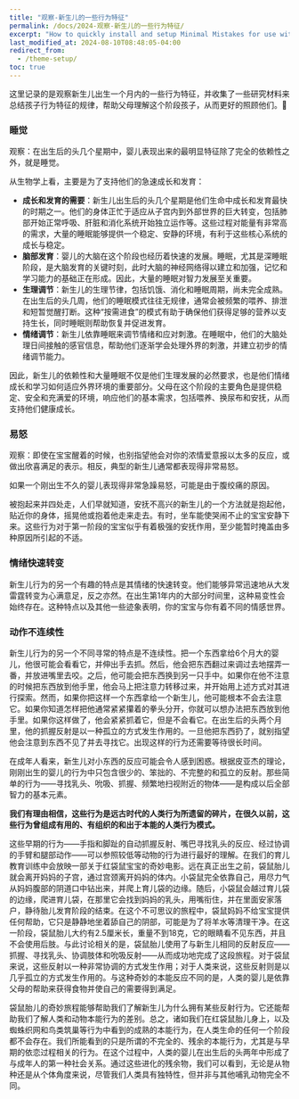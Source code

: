 ```yaml
---
title: "观察-新生儿的一些行为特征"
permalink: /docs/2024-观察-新生儿的一些行为特征/
excerpt: "How to quickly install and setup Minimal Mistakes for use with GitHub Pages."
last_modified_at: 2024-08-10T08:48:05-04:00
redirect_from:
  - /theme-setup/
toc: true
---
```


这里记录的是观察新生儿出生一个月内的一些行为特征，并收集了一些研究材料来总结孩子行为特征的规律，帮助父母理解这个阶段孩子，从而更好的照顾他们。💎

### 睡觉

观察：在出生后的头几个星期中，婴儿表现出来的最明显特征除了完全的依赖性之外，就是睡觉。

从生物学上看，主要是为了支持他们的急速成长和发育：
* **成长和发育的需要**：新生儿出生后的头几个星期是他们生命中成长和发育最快的时期之一。他们的身体正忙于适应从子宫内到外部世界的巨大转变，包括肺部开始正常呼吸、肝脏和消化系统开始独立运作等。这些过程对能量有非常高的需求，大量的睡眠能够提供一个稳定、安静的环境，有利于这些核心系统的成长与稳定。
* **脑部发育**：婴儿的大脑在这个阶段也经历着快速的发展。睡眠，尤其是深睡眠阶段，是大脑发育的关键时刻，此时大脑的神经网络得以建立和加强，记忆和学习能力的基础正在形成。因此，大量的睡眠对智力发展至关重要。
* **生理调节**：新生儿的生理节律，包括饥饿、消化和睡眠周期，尚未完全成熟。在出生后的头几周，他们的睡眠模式往往无规律，通常会被频繁的喂养、排泄和短暂觉醒打断。这种“按需进食”的模式有助于确保他们获得足够的营养以支持生长，同时睡眠则帮助恢复并促进发育。
* **情绪调节**：新生儿依靠睡眠来调节情绪和应对刺激。在睡眠中，他们的大脑处理日间接触的感官信息，帮助他们逐渐学会处理外界的刺激，并建立初步的情绪调节能力。

因此，新生儿的依赖性和大量睡眠不仅是他们生理发展的必然要求，也是他们情绪成长和学习如何适应外界环境的重要部分。父母在这个阶段的主要角色是提供稳定、安全和充满爱的环境，响应他们的基本需求，包括喂养、换尿布和安抚，从而支持他们健康成长。

### 易怒

观察：即使在宝宝醒着的时候，也别指望他会对你的浓情爱意报以太多的反应，或做出欣喜满足的表示。相反，典型的新生儿通常都表现得非常易怒。

如果一个刚出生不久的婴儿表现得非常急躁易怒，可能是由于腹绞痛的原因。

被抱起来并四处走，人们早就知道，安抚不高兴的新生儿的一个方法就是抱起他，贴近你的身体，摇晃他或抱着他走来走去。有时，坐车能使哭闹不止的宝宝安静下来。这些行为对于第一阶段的宝宝似乎有着极强的安抚作用，至少能暂时掩盖由多种原因所引起的不适。

### 情绪快速转变

新生儿行为的另一个有趣的特点是其情绪的快速转变。他们能够异常迅速地从大发雷霆转变为心满意足，反之亦然。在出生第1年内的大部分时间里，这种易变性会始终存在。这种特点以及其他一些迹象表明，你的宝宝与你有着不同的情感世界。

### 动作不连续性

新生儿行为的另一个不同寻常的特点是不连续性。把一个东西拿给6个月大的婴儿，他很可能会看看它，并伸出手去抓。然后，他会把东西翻过来调过去地摆弄一番，并放进嘴里去咬。之后，他可能会把东西换到另一只手中。如果你在他不注意的时候把东西放到他手里，他会马上把注意力转移过来，并开始用上述方式对其进行探索。然而，如果你把这样一个东西拿给一个新生儿，他可能根本不会去注意它。如果你知道怎样把他通常紧紧攥着的拳头分开，你就可以想办法把东西放到他手里。如果你这样做了，他会紧紧抓着它，但是不会看它。在出生后的头两个月里，他的抓握反射是以一种孤立的方式发生作用的。一旦他把东西扔了，就别指望他会注意到东西不见了并去寻找它。出现这样的行为还需要等待很长时间。

在成年人看来，新生儿对小东西的反应可能会令人感到困惑。根据皮亚杰的理论，刚刚出生的婴儿的行为中只包含很少的、笨拙的、不完整的和孤立的反射。那些简单的行为——寻找乳头、吮吸、抓握、频繁地扫视附近的物体——是构成以后全部智力的基本元素。

**我们有理由相信，这些行为是远古时代的人类行为所遗留的碎片，在很久以前，这些行为曾组成有用的、有组织的和出于本能的人类行为模式。**

这些早期的行为——手指和脚趾的自动抓握反射、嘴巴寻找乳头的反应、经过协调的手臂和腿部动作——可以参照较低等动物的行为进行最好的理解。在我们的育儿教育训练中会放映一部关于红袋鼠宝宝的奇妙电影。远在真正出生之前，袋鼠胎儿就会离开妈妈的子宫，通过宫颈离开妈妈的体内。小袋鼠完全依靠自己，用尽力气从妈妈腹部的阴道口中钻出来，并爬上育儿袋的边缘。随后，小袋鼠会越过育儿袋的边缘，爬进育儿袋，在那里它会找到妈妈的乳头，用嘴衔住，并在里面安家落户，静待胎儿发育阶段的结束。在这个不可思议的旅程中，袋鼠妈妈不给宝宝提供任何帮助，它只是静静地坐着舔自己的阴部，可能是为了将羊水等清理干净。在这一阶段，袋鼠胎儿大约有2.5厘米长，重量不到18克，它的眼睛看不见东西，并且不会使用后肢。与此讨论相关的是，袋鼠胎儿使用了与新生儿相同的反射反应——抓握、寻找乳头、协调肢体和吮吸反射——从而成功地完成了这段旅程。对于袋鼠来说，这些反射以一种非常协调的方式发生作用；对于人类来说，这些反射则是以几乎孤立的方式发生作用的。与这种奇妙的本能反应不同的是，人类的婴儿是依靠父母的帮助来获得食物并使自己的需要得到满足。

袋鼠胎儿的奇妙旅程能够帮助我们了解新生儿为什么拥有某些反射行为。它还能帮助我们了解人类和动物本能行为的差别。总之，诸如我们在红袋鼠胎儿身上，以及蜘蛛织网和鸟类筑巢等行为中看到的成熟的本能行为，在人类生命的任何一个阶段都不会存在。我们所能看到的只是所谓的不完全的、残余的本能行为，尤其是与早期的依恋过程相关的行为。在这个过程中，人类的婴儿在出生后的头两年中形成了与成年人的第一种社会关系。通过这些进化的残余物，我们可以看到，无论是从物种还是从个体角度来说，尽管我们人类具有独特性，但并非与其他哺乳动物完全不同。